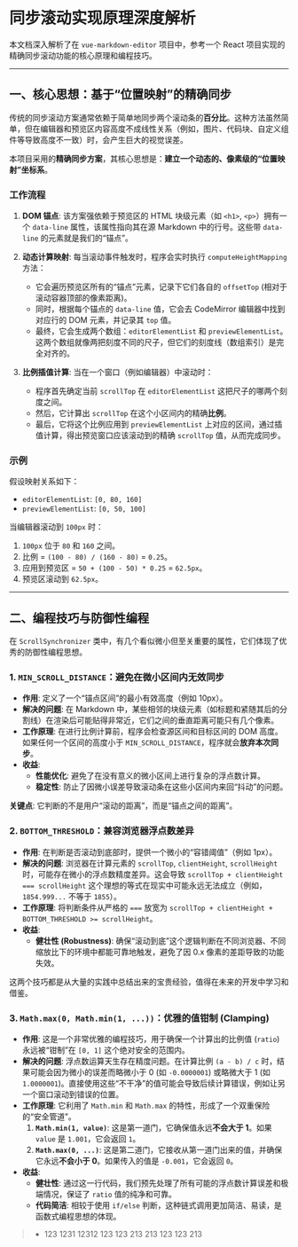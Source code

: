 # 同步滚动实现原理深度解析

本文档深入解析了在 `vue-markdown-editor` 项目中，参考一个 React 项目实现的精确同步滚动功能的核心原理和编程技巧。

---

## 一、核心思想：基于“位置映射”的精确同步

传统的同步滚动方案通常依赖于简单地同步两个滚动条的**百分比**。这种方法虽然简单，但在编辑器和预览区内容高度不成线性关系（例如，图片、代码块、自定义组件等导致高度不一致）时，会产生巨大的视觉误差。

本项目采用的**精确同步方案**，其核心思想是：**建立一个动态的、像素级的“位置映射”坐标系**。

### 工作流程

1.  **DOM 锚点**: 该方案强依赖于预览区的 HTML 块级元素（如 `<h1>`, `<p>`）拥有一个 `data-line` 属性，该属性指向其在源 Markdown 中的行号。这些带 `data-line` 的元素就是我们的“锚点”。

2.  **动态计算映射**: 每当滚动事件触发时，程序会实时执行 `computeHeightMapping` 方法：
    *   它会遍历预览区所有的“锚点”元素，记录下它们各自的 `offsetTop` (相对于滚动容器顶部的像素距离)。
    *   同时，根据每个锚点的 `data-line` 值，它会去 CodeMirror 编辑器中找到对应行的 DOM 元素，并记录其 `top` 值。
    *   最终，它会生成两个数组：`editorElementList` 和 `previewElementList`。这两个数组就像两把刻度不同的尺子，但它们的刻度线（数组索引）是完全对齐的。

3.  **比例插值计算**: 当在一个窗口（例如编辑器）中滚动时：
    *   程序首先确定当前 `scrollTop` 在 `editorElementList` 这把尺子的哪两个刻度之间。
    *   然后，它计算出 `scrollTop` 在这个小区间内的精确**比例**。
    *   最后，它将这个比例应用到 `previewElementList` 上对应的区间，通过插值计算，得出预览窗口应该滚动到的精确 `scrollTop` 值，从而完成同步。

### 示例

假设映射关系如下：
*   `editorElementList`: `[0, 80, 160]`
*   `previewElementList`: `[0, 50, 100]`

当编辑器滚动到 `100px` 时：
1.  `100px` 位于 `80` 和 `160` 之间。
2.  比例 = `(100 - 80) / (160 - 80)` = `0.25`。
3.  应用到预览区 = `50 + (100 - 50) * 0.25` = `62.5px`。
4.  预览区滚动到 `62.5px`。

---

## 二、编程技巧与防御性编程

在 `ScrollSynchronizer` 类中，有几个看似微小但至关重要的属性，它们体现了优秀的防御性编程思想。

### 1. `MIN_SCROLL_DISTANCE`：避免在微小区间内无效同步

*   **作用**: 定义了一个“锚点区间”的最小有效高度（例如 10px）。
*   **解决的问题**: 在 Markdown 中，某些相邻的块级元素（如标题和紧随其后的分割线）在渲染后可能贴得非常近，它们之间的垂直距离可能只有几个像素。
*   **工作原理**: 在进行比例计算前，程序会检查源区间和目标区间的 DOM 高度。如果任何一个区间的高度小于 `MIN_SCROLL_DISTANCE`，程序就会**放弃本次同步**。
*   **收益**:
    *   **性能优化**: 避免了在没有意义的微小区间上进行复杂的浮点数计算。
    *   **稳定性**: 防止了因微小误差导致滚动条在这些小区间内来回“抖动”的问题。

**关键点**: 它判断的不是用户“滚动的距离”，而是“锚点之间的距离”。

### 2. `BOTTOM_THRESHOLD`：兼容浏览器浮点数差异

*   **作用**: 在判断是否滚动到底部时，提供一个微小的“容错阈值”（例如 1px）。
*   **解决的问题**: 浏览器在计算元素的 `scrollTop`, `clientHeight`, `scrollHeight` 时，可能存在微小的浮点数精度差异。这会导致 `scrollTop + clientHeight === scrollHeight` 这个理想的等式在现实中可能永远无法成立（例如，`1854.999...` 不等于 `1855`）。
*   **工作原理**: 将判断条件从严格的 `===` 放宽为 `scrollTop + clientHeight + BOTTOM_THRESHOLD >= scrollHeight`。
*   **收益**:
    *   **健壮性 (Robustness)**: 确保“滚动到底”这个逻辑判断在不同浏览器、不同缩放比下的环境中都能可靠地触发，避免了因 0.x 像素的差距导致的功能失效。

这两个技巧都是从大量的实践中总结出来的宝贵经验，值得在未来的开发中学习和借鉴。

### 3. `Math.max(0, Math.min(1, ...))`：优雅的值钳制 (Clamping)

*   **作用**: 这是一个非常优雅的编程技巧，用于确保一个计算出的比例值 (`ratio`) 永远被“钳制”在 `[0, 1]` 这个绝对安全的范围内。
*   **解决的问题**: 浮点数运算天生存在精度问题。在计算比例 `(a - b) / c` 时，结果可能会因为微小的误差而略微小于 0 (如 `-0.0000001`) 或略微大于 1 (如 `1.0000001`)。直接使用这些“不干净”的值可能会导致后续计算错误，例如让另一个窗口滚动到错误的位置。
*   **工作原理**: 它利用了 `Math.min` 和 `Math.max` 的特性，形成了一个双重保险的“安全管道”。
    1.  **`Math.min(1, value)`**: 这是第一道门，它确保值永远**不会大于 1**。如果 `value` 是 `1.001`，它会返回 `1`。
    2.  **`Math.max(0, ...)`**: 这是第二道门，它接收从第一道门出来的值，并确保它永远**不会小于 0**。如果传入的值是 `-0.001`，它会返回 `0`。
*   **收益**:
    *   **健壮性**: 通过这一行代码，我们预先处理了所有可能的浮点数计算误差和极端情况，保证了 `ratio` 值的纯净和可靠。
    *   **代码简洁**: 相较于使用 `if/else` 判断，这种链式调用更加简洁、易读，是函数式编程思想的体现。

> - 123
1231
12312
123
123
213
213
123
123
213
